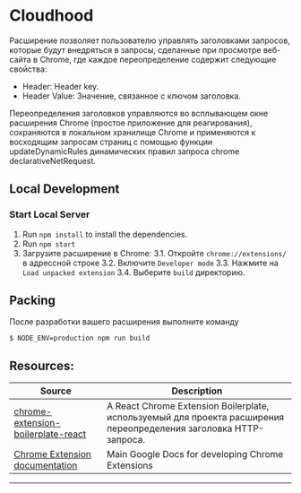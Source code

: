 # Cloudhood

Расширение позволяет пользователю управлять заголовками запросов, которые будут внедряться в запросы, сделанные при просмотре веб-сайта в Chrome, где каждое переопределение содержит следующие свойства:

* Header: Header key.
* Header Value: Значение, связанное с ключом заголовка.

Переопределения заголовков управляются во всплывающем окне расширения Chrome (простое приложение для реагирования), сохраняются в локальном хранилище Chrome и применяются к восходящим запросам страниц с помощью функции updateDynamicRules динамических правил запроса chrome declarativeNetRequest.

## Local Development

### Start Local Server

1. Run `npm install` to install the dependencies.
2. Run `npm start`
3. Загрузите расширение в Chrome:
   3.1. Откройте `chrome://extensions/` в адрессной строке
   3.2. Включите `Developer mode`
   3.3. Нажмите на `Load unpacked extension`
   3.4. Выберите `build` директорию.

## Packing

После разработки вашего расширения выполните команду

```
$ NODE_ENV=production npm run build
```

## Resources:

|  Source  |      Description      |
|----------|-----------------------|
| [chrome-extension-boilerplate-react](https://github.com/lxieyang/chrome-extension-boilerplate-react) | A React Chrome Extension Boilerplate, используемый для проекта расширения переопределения заголовка HTTP-запроса. |
| [Chrome Extension documentation](https://developer.chrome.com/extensions/getstarted) | Main Google Docs for developing Chrome Extensions |

---
